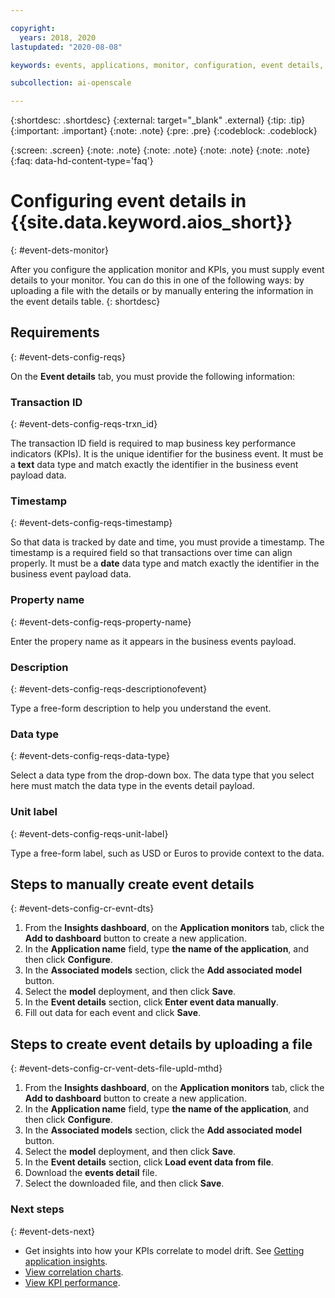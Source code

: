 ```yaml
---

copyright:
  years: 2018, 2020
lastupdated: "2020-08-08"

keywords: events, applications, monitor, configuration, event details, details

subcollection: ai-openscale

---
```


{:shortdesc: .shortdesc}
{:external: target="_blank" .external}
{:tip: .tip}
{:important: .important}
{:note: .note}
{:pre: .pre}
{:codeblock: .codeblock}

{:screen: .screen}
{:note: .note}
{:note: .note}
{:note: .note}
{:note: .note}
{:faq: data-hd-content-type='faq'}

# Configuring event details in {{site.data.keyword.aios_short}}
{: #event-dets-monitor}

After you configure the application monitor and KPIs, you must supply event details to your monitor. You can do this in one of the following ways: by uploading a file with the details or by manually entering the information in the event details table.
{: shortdesc}

## Requirements
{: #event-dets-config-reqs}

On the **Event details** tab, you must provide the following information:

### Transaction ID
{: #event-dets-config-reqs-trxn_id}

The transaction ID field is required to map business key performance indicators (KPIs). It is the unique identifier for the business event. It must be a **text** data type and match exactly the identifier in the business event payload data.

### Timestamp
{: #event-dets-config-reqs-timestamp}

So that data is tracked by date and time, you must provide a timestamp. The timestamp is a required field so that transactions over time can align properly. It must be a **date** data type and match exactly the identifier in the business event payload data.

### Property name
{: #event-dets-config-reqs-property-name}

Enter the propery name as it appears in the business events payload.

### Description
{: #event-dets-config-reqs-descriptionofevent}

Type a free-form description to help you understand the event.

### Data type
{: #event-dets-config-reqs-data-type}

Select a data type from the drop-down box. The data type that you select here must match the data type in the events detail payload.

### Unit label
{: #event-dets-config-reqs-unit-label}

Type a free-form label, such as USD or Euros to provide context to the data.

## Steps to manually create event details
{: #event-dets-config-cr-evnt-dts}

1. From the **Insights dashboard**, on the **Application monitors** tab, click the **Add to dashboard** button to create a new application.
1. In the **Application name** field, type **the name of the application**, and then click **Configure**.
1. In the **Associated models** section, click the **Add associated model** button.
1. Select the **model** deployment, and then click **Save**.
1. In the **Event details** section, click **Enter event data manually**.
1. Fill out data for each event and click **Save**.


## Steps to create event details by uploading a file
{: #event-dets-config-cr-vent-dets-file-upld-mthd}

1. From the **Insights dashboard**, on the **Application monitors** tab, click the **Add to dashboard** button to create a new application.
1. In the **Application name** field, type **the name of the application**, and then click **Configure**.
1. In the **Associated models** section, click the **Add associated model** button.
1. Select the **model** deployment, and then click **Save**.
1. In the **Event details** section, click **Load event data from file**.
1. Download the **events detail** file.
1. Select the downloaded file, and then click **Save**.

### Next steps
{: #event-dets-next}

- Get insights into how your KPIs correlate to model drift. See [Getting application insights](/docs/ai-openscale?topic=ai-openscale-io-app-ov).
- [View correlation charts](/docs/ai-openscale?topic=ai-openscale-app-perform-vdet).
- [View KPI performance](/docs/ai-openscale?topic=ai-openscale-it-appkpi-vdet).
